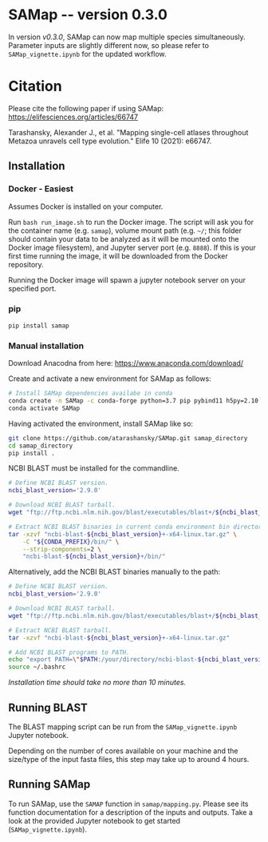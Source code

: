 # SAMap -- version 0.3.0

In version *v0.3.0*, SAMap can now map multiple species simultaneously. Parameter inputs are slightly different now, so please refer to `SAMap_vignette.ipynb` for the updated workflow.

# Citation
Please cite the following paper if using SAMap: https://elifesciences.org/articles/66747

Tarashansky, Alexander J., et al. "Mapping single-cell atlases throughout Metazoa unravels cell type evolution." Elife 10 (2021): e66747.

## Installation

### Docker - Easiest
Assumes Docker is installed on your computer.

Run `bash run_image.sh` to run the Docker image. The script will ask you for the container name (e.g. `samap`), volume mount path (e.g. `~/`; this folder should contain your data to be analyzed as it will be mounted onto the Docker image filesystem), and Jupyter server port (e.g. `8888`). If this is your first time running the image, it will be downloaded from the Docker repository.

Running the Docker image will spawn a jupyter notebook server on your specified port.

### pip

`pip install samap`

### Manual installation
Download Anacodna from here:
    https://www.anaconda.com/download/

Create and activate a new environment for SAMap as follows:

```bash
# Install SAMap dependencies availabe in conda
conda create -n SAMap -c conda-forge python=3.7 pip pybind11 h5py=2.10.0 leidenalg python-igraph texttable
conda activate SAMap
```

Having activated the environment, install SAMap like so:


```bash
git clone https://github.com/atarashansky/SAMap.git samap_directory
cd samap_directory
pip install .
```

NCBI BLAST must be installed for the commandline.

```bash
# Define NCBI BLAST version.
ncbi_blast_version='2.9.0'

# Download NCBI BLAST tarball.
wget "ftp://ftp.ncbi.nlm.nih.gov/blast/executables/blast+/${ncbi_blast_version}/ncbi-blast-${ncbi_blast_version}+-x64-linux.tar.gz"

# Extract NCBI BLAST binaries in current conda environment bin directory.
tar -xzvf "ncbi-blast-${ncbi_blast_version}+-x64-linux.tar.gz" \
    -C "${CONDA_PREFIX}/bin/" \
    --strip-components=2 \
    "ncbi-blast-${ncbi_blast_version}+/bin/"
```

Alternatively, add the NCBI BLAST binaries manually to the path:

```bash
# Define NCBI BLAST version.
ncbi_blast_version='2.9.0'

# Download NCBI BLAST tarball.
wget "ftp://ftp.ncbi.nlm.nih.gov/blast/executables/blast+/${ncbi_blast_version}/ncbi-blast-${ncbi_blast_version}+-x64-linux.tar.gz"

# Extract NCBI BLAST tarball.
tar -xzvf "ncbi-blast-${ncbi_blast_version}+-x64-linux.tar.gz"

# Add NCBI BLAST programs to PATH.
echo "export PATH=\"$PATH:/your/directory/ncbi-blast-${ncbi_blast_version}+/bin\"" >> ~/.bashrc
source ~/.bashrc
```

*Installation time should take no more than 10 minutes.*

## Running BLAST

The BLAST mapping script can be run from the `SAMap_vignette.ipynb` Jupyter notebook.

Depending on the number of cores available on your machine and the size/type of the input fasta files, this step may take up to around 4 hours.

## Running SAMap

To run SAMap, use the `SAMAP` function in `samap/mapping.py`. Please see its function documentation for a description of the inputs and outputs. Take a look at the provided Jupyter notebook to get started (`SAMap_vignette.ipynb`).

